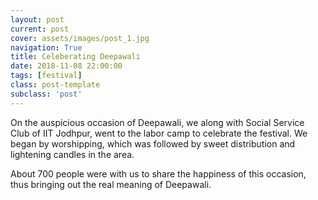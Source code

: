 ```yaml
---
layout: post
current: post
cover: assets/images/post_1.jpg
navigation: True
title: Celeberating Deepawali
date: 2018-11-08 22:00:00
tags: [festival]
class: post-template
subclass: 'post'
---
```


On the auspicious occasion of Deepawali, we along with Social Service Club of IIT Jodhpur, went to the labor camp to celebrate the festival.
We began by worshipping, which was followed by sweet distribution and lightening candles in the area. 

About 700 people were with us to share the happiness of this occasion, thus bringing out the real meaning of Deepawali.